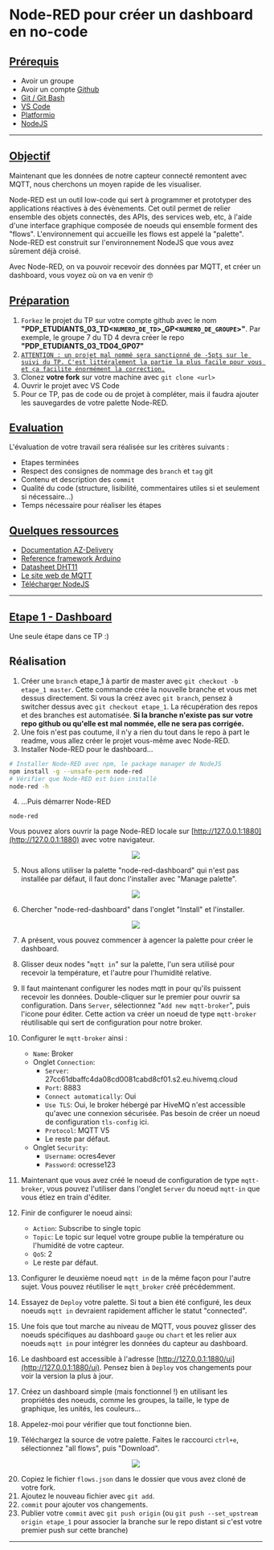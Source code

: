 # Node-RED pour créer un dashboard en no-code

## <ins>Prérequis</ins>
- Avoir un groupe
- Avoir un compte [Github](https://github.com)
- [Git / Git Bash](https://gitforwindows.org/)
- [VS Code](https://code.visualstudio.com/)
- [Platformio](https://platformio.org/platformio-ide)
- [NodeJS](https://nodejs.org/en/download/)
---

## <ins>Objectif</ins>
Maintenant que les données de notre capteur connecté remontent avec MQTT, nous cherchons un moyen rapide de les visualiser. 

Node-RED est un outil low-code qui sert à programmer et prototyper des applications réactives à des évènements. Cet outil permet de relier ensemble des objets connectés, des APIs, des services web, etc, à l'aide d'une interface graphique composée de noeuds qui ensemble forment des "flows". L'environnement qui accueille les flows est appelé la "palette".
Node-RED est construit sur l'environnement NodeJS que vous avez sûrement déjà croisé.

Avec Node-RED, on va pouvoir recevoir des données par MQTT, et créer un dashboard, vous voyez où on va en venir 🤓

## <ins>Préparation</ins>
1. `Forkez` le projet du TP sur votre compte github avec le nom **"PDP_ETUDIANTS_03_TD<`NUMERO_DE_TD`>\_GP<`NUMERO_DE_GROUPE`>"**. Par exemple, le groupe 7 du TD 4 devra créer le repo **"PDP_ETUDIANTS_03_TD04_GP07"**
2. <ins>`ATTENTION : un projet mal nommé sera sanctionné de -5pts sur le suivi du TP. C'est littéralement la partie la plus facile pour vous et ça facilite énormément la correction.`</ins>
3. Clonez **votre fork** sur votre machine avec `git clone <url>`
4. Ouvrir le projet avec VS Code
5. Pour ce TP, pas de code ou de projet à compléter, mais il faudra ajouter les sauvegardes de votre palette Node-RED.

## <ins>Evaluation</ins>
L'évaluation de votre travail sera réalisée sur les critères suivants :
- Etapes terminées
- Respect des consignes de nommage des `branch` et `tag` git
- Contenu et description des `commit`
- Qualité du code (structure, lisibilité, commentaires utiles si et seulement si nécessaire...)
- Temps nécessaire pour réaliser les étapes

## <ins>Quelques ressources</ins>
- [Documentation AZ-Delivery](https://cdn.shopify.com/s/files/1/1509/1638/files/ESP_-_32_NodeMCU_Developmentboard_Datenblatt_AZ-Delivery_Vertriebs_GmbH_10f68f6c-a9bb-49c6-a825-07979441739f.pdf?v=1598356497)
- [Reference framework Arduino](https://www.arduino.cc/reference/en/)
- [Datasheet DHT11](https://www.mouser.com/datasheet/2/758/DHT11-Technical-Data-Sheet-Translated-Version-1143054.pdf)
- [Le site web de MQTT](https://mqtt.org/)
- [Télécharger NodeJS](https://nodejs.org/en/download/)
---

## <ins>Etape 1 - Dashboard</ins>
Une seule étape dans ce TP :)

## Réalisation
1. Créer une `branch` etape_1 à partir de master avec `git checkout -b etape_1 master`. Cette commande crée la nouvelle branche et vous met dessus directement. Si vous la créez avec `git branch`, pensez à switcher dessus avec `git checkout etape_1`. La récupération des repos et des branches est automatisée. **Si la branche n'existe pas sur votre repo github ou qu'elle est mal nommée, elle ne sera pas corrigée.**
2. Une fois n'est pas coutume, il n'y a rien du tout dans le repo à part le readme, vous allez créer le projet vous-même avec Node-RED.
3. Installer Node-RED pour le dashboard...
```bash
# Installer Node-RED avec npm, le package manager de NodeJS
npm install -g --unsafe-perm node-red
# Vérifier que Node-RED est bien installé
node-red -h
```

4. ...Puis démarrer Node-RED
```
node-red
```
Vous pouvez alors ouvrir la page Node-RED locale sur [http://127.0.0.1:1880](http://127.0.0.1:1880) avec votre navigateur.
<p align="center">
  <img src="https://i.imgur.com/kES9LM4.png" />
</p>

5. Nous allons utiliser la palette "node-red-dashboard" qui n'est pas installée par défaut, il faut donc l'installer avec "Manage palette".
<p align="center">
  <img src="https://hackster.imgix.net/uploads/attachments/1232251/image_sxIySUEVa0.png?auto=compress%2Cformat&w=740&h=555&fit=max" />
</p>

6. Chercher "node-red-dashboard" dans l'onglet "Install" et l'installer.
<p align="center">
  <img src="https://i.imgur.com/goKmJbg.png" />
</p>

7. A présent, vous pouvez commencer à agencer la palette pour créer le dashboard.
8. Glisser deux nodes "`mqtt in`" sur la palette, l'un sera utilisé pour recevoir la température, et l'autre pour l'humidité relative.
9. Il faut maintenant configurer les nodes mqtt in pour qu'ils puissent recevoir les données. Double-cliquer sur le premier pour ouvrir sa configuration. Dans  `Server`, sélectionnez "`Add new mqtt-broker`", puis l'icone pour éditer. Cette action va créer un noeud de type `mqtt-broker` réutilisable qui sert de configuration pour notre broker.
10. Configurer le `mqtt-broker` ainsi :
    - `Name`: Broker
    - Onglet `Connection`:
      - `Server`: 27cc61dbaffc4da08cd0081cabd8cf01.s2.eu.hivemq.cloud
      - `Port`: 8883
      - `Connect automatically`: Oui
      - `Use TLS`: Oui, le broker hébergé par HiveMQ n'est accessible qu'avec une connexion sécurisée. Pas besoin de créer un noeud de configuration `tls-config` ici.
      - `Protocol`: MQTT V5
      - Le reste par défaut.
    - Onglet `Security`:
      - `Username`: ocres4ever
      - `Password`: ocresse123

11. Maintenant que vous avez créé le noeud de configuration de type `mqtt-broker`, vous pouvez l'utiliser dans l'onglet `Server` du noeud `mqtt-in` que vous étiez en train d'éditer.

12. Finir de configurer le noeud ainsi:
    - `Action`: Subscribe to single topic
    - `Topic`: Le topic sur lequel votre groupe publie la température ou l'humidité de votre capteur.
    - `QoS`: 2
    - Le reste par défaut.

13. Configurer le deuxième noeud `mqtt in` de la même façon pour l'autre sujet. Vous pouvez réutiliser le `mqtt_broker` créé précédemment.

14. Essayez de `Deploy` votre palette. Si tout a bien été configuré, les deux noeuds `mqtt in` devraient rapidement afficher le statut "connected".

15. Une fois que tout marche au niveau de MQTT, vous pouvez glisser des noeuds spécifiques au dashboard `gauge` ou `chart` et les relier aux noeuds `mqtt in` pour intégrer les données du capteur au dashboard.

16. Le dashboard est accessible à l'adresse [http://127.0.0.1:1880/ui](http://127.0.0.1:1880/ui). Pensez bien à `Deploy` vos changements pour voir la version la plus à jour.

17. Créez un dashboard simple (mais fonctionnel !) en utilisant les propriétés des noeuds, comme les groupes, la taille, le type de graphique, les unités, les couleurs...
    
18. Appelez-moi pour vérifier que tout fonctionne bien.

19. Téléchargez la source de votre palette. Faites le raccourci `ctrl+e`, sélectionnez "all flows", puis "Download".
<p align="center">
  <img src="https://i.imgur.com/JXhiUk4.png" />
</p>

20. Copiez le fichier `flows.json` dans le dossier que vous avez cloné de votre fork.
21. Ajoutez le nouveau fichier avec `git add`.
22. `commit` pour ajouter vos changements.
23. Publier votre `commit` avec `git push origin` (ou `git push --set_upstream origin etape_1` pour associer la branche sur le repo distant si c'est votre premier push sur cette branche)
---